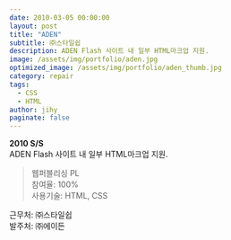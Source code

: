 ```yaml
---
date: 2010-03-05 00:00:00
layout: post
title: "ADEN"
subtitle: ㈜스타일쉽
description: ADEN Flash 사이트 내 일부 HTML마크업 지원.
image: /assets/img/portfolio/aden.jpg
optimized_image: /assets/img/portfolio/aden_thumb.jpg
category: repair
tags:
  - CSS
  - HTML
author: jihy
paginate: false
---
```


**2010 S/S** <br>
ADEN Flash 사이트 내 일부 HTML마크업 지원.

> 웹퍼블리싱 PL <br>
참여율: 100% <br>
사용기술: HTML, CSS

근무처: ㈜스타일쉽 <br>
발주처: ㈜에이든
